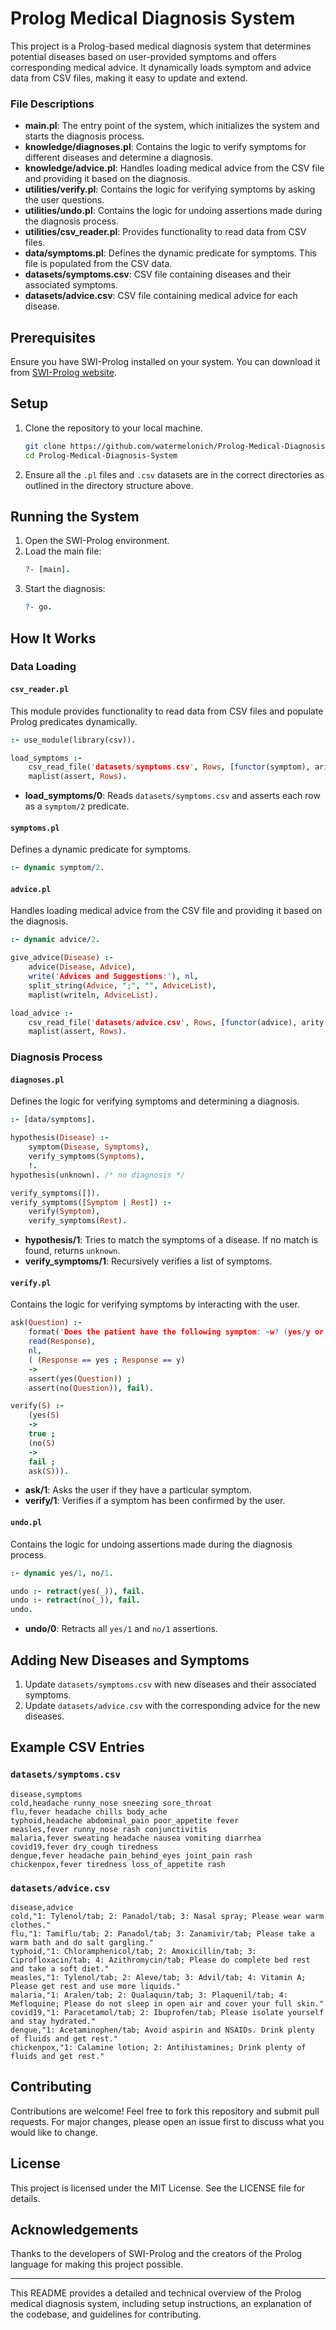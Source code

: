 # Prolog Medical Diagnosis System

This project is a Prolog-based medical diagnosis system that determines potential diseases based on user-provided symptoms and offers corresponding medical advice. It dynamically loads symptom and advice data from CSV files, making it easy to update and extend.

### File Descriptions

- **main.pl**: The entry point of the system, which initializes the system and starts the diagnosis process.
- **knowledge/diagnoses.pl**: Contains the logic to verify symptoms for different diseases and determine a diagnosis.
- **knowledge/advice.pl**: Handles loading medical advice from the CSV file and providing it based on the diagnosis.
- **utilities/verify.pl**: Contains the logic for verifying symptoms by asking the user questions.
- **utilities/undo.pl**: Contains the logic for undoing assertions made during the diagnosis process.
- **utilities/csv_reader.pl**: Provides functionality to read data from CSV files.
- **data/symptoms.pl**: Defines the dynamic predicate for symptoms. This file is populated from the CSV data.
- **datasets/symptoms.csv**: CSV file containing diseases and their associated symptoms.
- **datasets/advice.csv**: CSV file containing medical advice for each disease.

## Prerequisites

Ensure you have SWI-Prolog installed on your system. You can download it from [SWI-Prolog website](https://www.swi-prolog.org/).

## Setup

1. Clone the repository to your local machine.
    ```bash
    git clone https://github.com/watermelonich/Prolog-Medical-Diagnosis-System.git
    cd Prolog-Medical-Diagnosis-System
    ```

2. Ensure all the `.pl` files and `.csv` datasets are in the correct directories as outlined in the directory structure above.

## Running the System

1. Open the SWI-Prolog environment.
2. Load the main file:
    ```prolog
    ?- [main].
    ```
3. Start the diagnosis:
    ```prolog
    ?- go.
    ```

## How It Works

### Data Loading

#### `csv_reader.pl`

This module provides functionality to read data from CSV files and populate Prolog predicates dynamically.

```prolog
:- use_module(library(csv)).

load_symptoms :-
    csv_read_file('datasets/symptoms.csv', Rows, [functor(symptom), arity(2)]),
    maplist(assert, Rows).
```

- **load_symptoms/0**: Reads `datasets/symptoms.csv` and asserts each row as a `symptom/2` predicate.

#### `symptoms.pl`

Defines a dynamic predicate for symptoms.

```prolog
:- dynamic symptom/2.
```

#### `advice.pl`

Handles loading medical advice from the CSV file and providing it based on the diagnosis.

```prolog
:- dynamic advice/2.

give_advice(Disease) :-
    advice(Disease, Advice),
    write('Advices and Suggestions:'), nl,
    split_string(Advice, ";", "", AdviceList),
    maplist(writeln, AdviceList).

load_advice :-
    csv_read_file('datasets/advice.csv', Rows, [functor(advice), arity(2)]),
    maplist(assert, Rows).
```

### Diagnosis Process

#### `diagnoses.pl`

Defines the logic for verifying symptoms and determining a diagnosis.

```prolog
:- [data/symptoms].

hypothesis(Disease) :-
    symptom(Disease, Symptoms),
    verify_symptoms(Symptoms),
    !.
hypothesis(unknown). /* no diagnosis */

verify_symptoms([]).
verify_symptoms([Symptom | Rest]) :-
    verify(Symptom),
    verify_symptoms(Rest).
```

- **hypothesis/1**: Tries to match the symptoms of a disease. If no match is found, returns `unknown`.
- **verify_symptoms/1**: Recursively verifies a list of symptoms.

#### `verify.pl`

Contains the logic for verifying symptoms by interacting with the user.

```prolog
ask(Question) :-
    format('Does the patient have the following symptom: ~w? (yes/y or no/n) ', [Question]),
    read(Response),
    nl,
    ( (Response == yes ; Response == y)
    ->
    assert(yes(Question)) ;
    assert(no(Question)), fail).

verify(S) :-
    (yes(S)
    ->
    true ;
    (no(S)
    ->
    fail ;
    ask(S))).
```

- **ask/1**: Asks the user if they have a particular symptom.
- **verify/1**: Verifies if a symptom has been confirmed by the user.

#### `undo.pl`

Contains the logic for undoing assertions made during the diagnosis process.

```prolog
:- dynamic yes/1, no/1.

undo :- retract(yes(_)), fail.
undo :- retract(no(_)), fail.
undo.
```

- **undo/0**: Retracts all `yes/1` and `no/1` assertions.

## Adding New Diseases and Symptoms

1. Update `datasets/symptoms.csv` with new diseases and their associated symptoms.
2. Update `datasets/advice.csv` with the corresponding advice for the new diseases.

## Example CSV Entries

### `datasets/symptoms.csv`

```csv
disease,symptoms
cold,headache runny_nose sneezing sore_throat
flu,fever headache chills body_ache
typhoid,headache abdominal_pain poor_appetite fever
measles,fever runny_nose rash conjunctivitis
malaria,fever sweating headache nausea vomiting diarrhea
covid19,fever dry_cough tiredness
dengue,fever headache pain_behind_eyes joint_pain rash
chickenpox,fever tiredness loss_of_appetite rash
```

### `datasets/advice.csv`

```csv
disease,advice
cold,"1: Tylenol/tab; 2: Panadol/tab; 3: Nasal spray; Please wear warm clothes."
flu,"1: Tamiflu/tab; 2: Panadol/tab; 3: Zanamivir/tab; Please take a warm bath and do salt gargling."
typhoid,"1: Chloramphenicol/tab; 2: Amoxicillin/tab; 3: Ciprofloxacin/tab; 4: Azithromycin/tab; Please do complete bed rest and take a soft diet."
measles,"1: Tylenol/tab; 2: Aleve/tab; 3: Advil/tab; 4: Vitamin A; Please get rest and use more liquids."
malaria,"1: Aralen/tab; 2: Qualaquin/tab; 3: Plaquenil/tab; 4: Mefloquine; Please do not sleep in open air and cover your full skin."
covid19,"1: Paracetamol/tab; 2: Ibuprofen/tab; Please isolate yourself and stay hydrated."
dengue,"1: Acetaminophen/tab; Avoid aspirin and NSAIDs. Drink plenty of fluids and get rest."
chickenpox,"1: Calamine lotion; 2: Antihistamines; Drink plenty of fluids and get rest."
```

## Contributing

Contributions are welcome! Feel free to fork this repository and submit pull requests. For major changes, please open an issue first to discuss what you would like to change.

## License

This project is licensed under the MIT License. See the LICENSE file for details.

## Acknowledgements

Thanks to the developers of SWI-Prolog and the creators of the Prolog language for making this project possible.

---

This README provides a detailed and technical overview of the Prolog medical diagnosis system, including setup instructions, an explanation of the codebase, and guidelines for contributing.